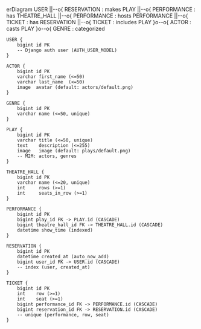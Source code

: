 erDiagram
    USER ||--o{ RESERVATION : makes
    PLAY ||--o{ PERFORMANCE : has
    THEATRE_HALL ||--o{ PERFORMANCE : hosts
    PERFORMANCE ||--o{ TICKET : has
    RESERVATION ||--o{ TICKET : includes
    PLAY }o--o{ ACTOR : casts
    PLAY }o--o{ GENRE : categorized

    USER {
        bigint id PK
        -- Django auth user (AUTH_USER_MODEL)
    }

    ACTOR {
        bigint id PK
        varchar first_name (<=50)
        varchar last_name  (<=50)
        image  avatar (default: actors/default.png)
    }

    GENRE {
        bigint id PK
        varchar name (<=50, unique)
    }

    PLAY {
        bigint id PK
        varchar title (<=50, unique)
        text    description (<=255)
        image   image (default: plays/default.png)
        -- M2M: actors, genres
    }

    THEATRE_HALL {
        bigint id PK
        varchar name (<=20, unique)
        int     rows (>=1)
        int     seats_in_row (>=1)
    }

    PERFORMANCE {
        bigint id PK
        bigint play_id FK -> PLAY.id (CASCADE)
        bigint theatre_hall_id FK -> THEATRE_HALL.id (CASCADE)
        datetime show_time (indexed)
    }

    RESERVATION {
        bigint id PK
        datetime created_at (auto_now_add)
        bigint user_id FK -> USER.id (CASCADE)
        -- index (user, created_at)
    }

    TICKET {
        bigint id PK
        int    row (>=1)
        int    seat (>=1)
        bigint performance_id FK -> PERFORMANCE.id (CASCADE)
        bigint reservation_id FK -> RESERVATION.id (CASCADE)
        -- unique (performance, row, seat)
    }
